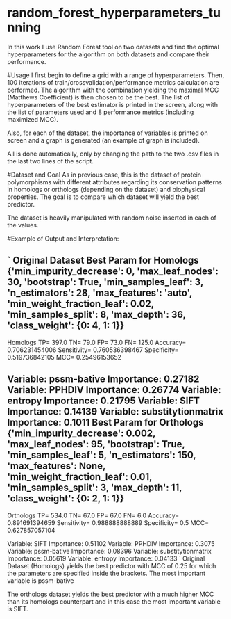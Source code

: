 # random_forest_hyperparameters_tunning
In this work I use Random Forest tool on two datasets and find the optimal hyperparameters for the algorithm on both datasets and compare their performance.

#Usage
I first begin to define a grid with a range of hyperparameters. Then, 100 iterations of train/crossvalidation/performance metrics calculation are performed. The algorithm with the combination yielding the maximal MCC (Matthews Coefficient) is then chosen to be the best. The list of hyperparameters of the best estimator is printed in the screen, along with the list of parameters used and 8 performance metrics (including maximized MCC). 

Also, for each of the dataset, the importance of variables is printed on screen and a graph is generated (an example of graph is included).

All is done automatically, only by changing the path to the two .csv files in the last two lines of the script.

#Dataset and Goal
As in previous case, this is the dataset of protein polymorphisms with different attributes regarding its conservation patterns in homologs or orthologs (depending on the dataset) and biophysical properties. The goal is to compare which dataset will yield the best predictor. 

The dataset is heavily manipulated with random noise inserted in each of the values.

#Example of Output and Interpretation:

`
Original Dataset
Best Param for Homologs
\{'min_impurity_decrease': 0, 'max_leaf_nodes': 30, 'bootstrap': True, 'min_samples_leaf': 3, 'n_estimators': 28, 'max_features': 'auto', 'min_weight_fraction_leaf': 0.02, 'min_samples_split': 8, 'max_depth': 36, 'class_weight': {0: 4, 1: 1}}
----
Homologs
TP=  397.0
TN=  79.0
FP=  73.0
FN=  125.0
Accuracy=  0.706231454006
Sensitivity=  0.760536398467
Specificity=  0.519736842105
MCC=  0.25496153652

Variable: pssm-bative          Importance: 0.27182
Variable: PPHDIV               Importance: 0.26774
Variable: entropy              Importance: 0.21795
Variable: SIFT                 Importance: 0.14139
Variable: substitytionmatrix   Importance: 0.1011
Best Param for Orthologs
{'min_impurity_decrease': 0.002, 'max_leaf_nodes': 95, 'bootstrap': True, 'min_samples_leaf': 5, 'n_estimators': 150, 'max_features': None, 'min_weight_fraction_leaf': 0.01, 'min_samples_split': 3, 'max_depth': 11, 'class_weight': {0: 2, 1: 1}}
----
Orthologs
TP=  534.0
TN=  67.0
FP=  67.0
FN=  6.0
Accuracy=  0.891691394659
Sensitivity=  0.988888888889
Specificity=  0.5
MCC=  0.627857057104

Variable: SIFT                 Importance: 0.51102
Variable: PPHDIV               Importance: 0.3075
Variable: pssm-bative          Importance: 0.08396
Variable: substitytionmatrix   Importance: 0.05619
Variable: entropy              Importance: 0.04133
`
Original Dataset (Homologs) yields the best predictor with MCC of 0.25 for which the parameters are specified inside the brackets. The most important variable is pssm-bative

The orthologs dataset yields the best predictor with a much higher MCC than its homologs counterpart and in this case the most important variable is SIFT.
